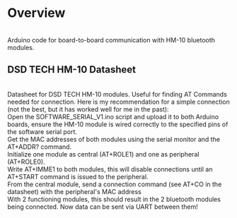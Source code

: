 # Overview
<br/>Arduino code for board-to-board communication with HM-10 bluetooth modules. 
## DSD TECH HM-10 Datasheet
<br/>Datasheet for DSD TECH HM-10 modules. Useful for finding AT Commands needed for connection. Here is my recommendation for a simple connection (not the best, but it has worked well for me in the past):
<br/>Open the SOFTWARE_SERIAL_V1.ino script and upload it to both Arduino boards, ensure the HM-10 module is wired correctly to the specified pins of the software serial port.
<br/>Get the MAC addresses of both modules using the serial monitor and the AT+ADDR? command.
<br/>Initialize one module as central (AT+ROLE1) and one as peripheral (AT+ROLE0).
<br/>Write AT+IMME1 to both modules, this will disable connections until an AT+START command is issued to the peripheral.
<br/>From the central module, send a connection command (see AT+CO in the datasheet) with the peripheral's MAC address
<br/>With 2 functioning modules, this should result in the 2 bluetooth modules being connected. Now data can be sent via UART between them!
